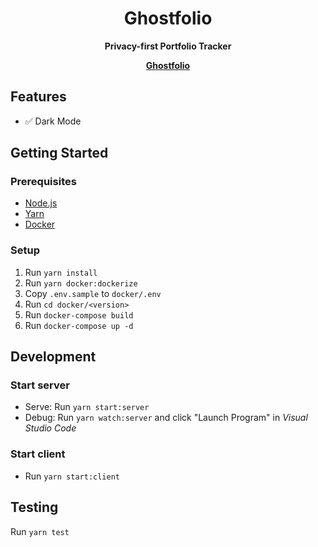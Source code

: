 <div align="center">
	<h1>Ghostfolio</h1>
	<p>
		<strong>Privacy-first Portfolio Tracker</strong>
	</p>
  <p>
    <a href="https://www.ghostfol.io"><strong>Ghostfolio</strong></a>
  </p>
</div>

## Features

- ✅ Dark Mode

## Getting Started

### Prerequisites

- [Node.js](https://nodejs.org/en/download)
- [Yarn](https://yarnpkg.com/en/docs/install)
- [Docker](https://www.docker.com/products/docker-desktop)

### Setup

1. Run `yarn install`
2. Run `yarn docker:dockerize`
3. Copy `.env.sample` to `docker/.env`
4. Run `cd docker/<version>`
5. Run `docker-compose build`
6. Run `docker-compose up -d`

## Development

### Start server

- Serve: Run `yarn start:server`
- Debug: Run `yarn watch:server` and click "Launch Program" in _Visual Studio Code_

### Start client

- Run `yarn start:client`

## Testing

Run `yarn test`

